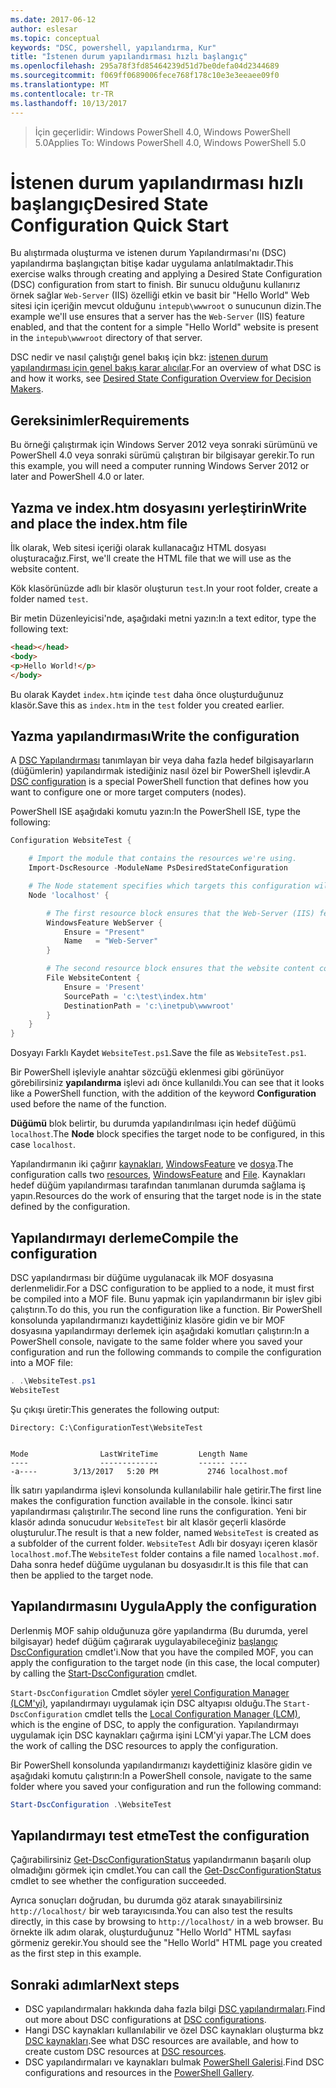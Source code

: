 ```yaml
---
ms.date: 2017-06-12
author: eslesar
ms.topic: conceptual
keywords: "DSC, powershell, yapılandırma, Kur"
title: "İstenen durum yapılandırması hızlı başlangıç"
ms.openlocfilehash: 295a78f3fd85464239d51d7be0defa04d2344689
ms.sourcegitcommit: f069ff0689006fece768f178c10e3e3eeaee09f0
ms.translationtype: MT
ms.contentlocale: tr-TR
ms.lasthandoff: 10/13/2017
---
```

> <span data-ttu-id="e670f-103">İçin geçerlidir: Windows PowerShell 4.0, Windows PowerShell 5.0</span><span class="sxs-lookup"><span data-stu-id="e670f-103">Applies To: Windows PowerShell 4.0, Windows PowerShell 5.0</span></span>

# <a name="desired-state-configuration-quick-start"></a><span data-ttu-id="e670f-104">İstenen durum yapılandırması hızlı başlangıç</span><span class="sxs-lookup"><span data-stu-id="e670f-104">Desired State Configuration Quick Start</span></span>

<span data-ttu-id="e670f-105">Bu alıştırmada oluşturma ve istenen durum Yapılandırması'nı (DSC) yapılandırma başlangıçtan bitişe kadar uygulama anlatılmaktadır.</span><span class="sxs-lookup"><span data-stu-id="e670f-105">This exercise walks through creating and applying a Desired State Configuration (DSC) configuration from start to finish.</span></span>
<span data-ttu-id="e670f-106">Bir sunucu olduğunu kullanırız örnek sağlar `Web-Server` (IIS) özelliği etkin ve basit bir "Hello World" Web sitesi için içeriğin mevcut olduğunu `intepub\wwwroot` o sunucunun dizin.</span><span class="sxs-lookup"><span data-stu-id="e670f-106">The example we'll use ensures that a server has the `Web-Server` (IIS) feature enabled, and that the content for a simple "Hello World" website is present in the `intepub\wwwroot` directory of that server.</span></span>

<span data-ttu-id="e670f-107">DSC nedir ve nasıl çalıştığı genel bakış için bkz: [istenen durum yapılandırması için genel bakış karar alıcılar](decisionMaker.md).</span><span class="sxs-lookup"><span data-stu-id="e670f-107">For an overview of what DSC is and how it works, see [Desired State Configuration Overview for Decision Makers](decisionMaker.md).</span></span>

## <a name="requirements"></a><span data-ttu-id="e670f-108">Gereksinimler</span><span class="sxs-lookup"><span data-stu-id="e670f-108">Requirements</span></span>

<span data-ttu-id="e670f-109">Bu örneği çalıştırmak için Windows Server 2012 veya sonraki sürümünü ve PowerShell 4.0 veya sonraki sürümü çalıştıran bir bilgisayar gerekir.</span><span class="sxs-lookup"><span data-stu-id="e670f-109">To run this example, you will need a computer running Windows Server 2012 or later and PowerShell 4.0 or later.</span></span>

## <a name="write-and-place-the-indexhtm-file"></a><span data-ttu-id="e670f-110">Yazma ve index.htm dosyasını yerleştirin</span><span class="sxs-lookup"><span data-stu-id="e670f-110">Write and place the index.htm file</span></span>

<span data-ttu-id="e670f-111">İlk olarak, Web sitesi içeriği olarak kullanacağız HTML dosyası oluşturacağız.</span><span class="sxs-lookup"><span data-stu-id="e670f-111">First, we'll create the HTML file that we will use as the website content.</span></span>

<span data-ttu-id="e670f-112">Kök klasörünüzde adlı bir klasör oluşturun `test`.</span><span class="sxs-lookup"><span data-stu-id="e670f-112">In your root folder, create a folder named `test`.</span></span>

<span data-ttu-id="e670f-113">Bir metin Düzenleyicisi'nde, aşağıdaki metni yazın:</span><span class="sxs-lookup"><span data-stu-id="e670f-113">In a text editor, type the following text:</span></span>

```html
<head></head>
<body>
<p>Hello World!</p>
</body>
```

<span data-ttu-id="e670f-114">Bu olarak Kaydet `index.htm` içinde `test` daha önce oluşturduğunuz klasör.</span><span class="sxs-lookup"><span data-stu-id="e670f-114">Save this as `index.htm` in the `test` folder you created earlier.</span></span> 

## <a name="write-the-configuration"></a><span data-ttu-id="e670f-115">Yazma yapılandırması</span><span class="sxs-lookup"><span data-stu-id="e670f-115">Write the configuration</span></span>

<span data-ttu-id="e670f-116">A [DSC Yapılandırması](configurations.md) tanımlayan bir veya daha fazla hedef bilgisayarların (düğümlerin) yapılandırmak istediğiniz nasıl özel bir PowerShell işlevdir.</span><span class="sxs-lookup"><span data-stu-id="e670f-116">A [DSC configuration](configurations.md) is a special PowerShell function that defines how you want to configure one or more target computers (nodes).</span></span>

<span data-ttu-id="e670f-117">PowerShell ISE aşağıdaki komutu yazın:</span><span class="sxs-lookup"><span data-stu-id="e670f-117">In the PowerShell ISE, type the following:</span></span>

```powershell
Configuration WebsiteTest {

    # Import the module that contains the resources we're using.
    Import-DscResource -ModuleName PsDesiredStateConfiguration

    # The Node statement specifies which targets this configuration will be applied to.
    Node 'localhost' {

        # The first resource block ensures that the Web-Server (IIS) feature is enabled.
        WindowsFeature WebServer {
            Ensure = "Present"
            Name   = "Web-Server"
        }

        # The second resource block ensures that the website content copied to the website root folder.
        File WebsiteContent {
            Ensure = 'Present'
            SourcePath = 'c:\test\index.htm'
            DestinationPath = 'c:\inetpub\wwwroot'
        }
    }
}
```

<span data-ttu-id="e670f-118">Dosyayı Farklı Kaydet `WebsiteTest.ps1`.</span><span class="sxs-lookup"><span data-stu-id="e670f-118">Save the file as `WebsiteTest.ps1`.</span></span>

<span data-ttu-id="e670f-119">Bir PowerShell işleviyle anahtar sözcüğü eklenmesi gibi görünüyor görebilirsiniz **yapılandırma** işlevi adı önce kullanıldı.</span><span class="sxs-lookup"><span data-stu-id="e670f-119">You can see that it looks like a PowerShell function, with the addition of the keyword **Configuration** used before the name of the function.</span></span>

<span data-ttu-id="e670f-120">**Düğümü** blok belirtir, bu durumda yapılandırılması için hedef düğümü `localhost`.</span><span class="sxs-lookup"><span data-stu-id="e670f-120">The **Node** block specifies the target node to be configured, in this case `localhost`.</span></span>

<span data-ttu-id="e670f-121">Yapılandırmanın iki çağırır [kaynakları](resources.md), [WindowsFeature](windowsFeatureResource.md) ve [dosya](fileResource.md).</span><span class="sxs-lookup"><span data-stu-id="e670f-121">The configuration calls two [resources](resources.md), [WindowsFeature](windowsFeatureResource.md) and [File](fileResource.md).</span></span>
<span data-ttu-id="e670f-122">Kaynakları hedef düğüm yapılandırması tarafından tanımlanan durumda sağlama iş yapın.</span><span class="sxs-lookup"><span data-stu-id="e670f-122">Resources do the work of ensuring that the target node is in the state defined by the configuration.</span></span>

## <a name="compile-the-configuration"></a><span data-ttu-id="e670f-123">Yapılandırmayı derleme</span><span class="sxs-lookup"><span data-stu-id="e670f-123">Compile the configuration</span></span>

<span data-ttu-id="e670f-124">DSC yapılandırması bir düğüme uygulanacak ilk MOF dosyasına derlenmelidir.</span><span class="sxs-lookup"><span data-stu-id="e670f-124">For a DSC configuration to be applied to a node, it must first be compiled into a MOF file.</span></span>
<span data-ttu-id="e670f-125">Bunu yapmak için yapılandırmanın bir işlev gibi çalıştırın.</span><span class="sxs-lookup"><span data-stu-id="e670f-125">To do this, you run the configuration like a function.</span></span>
<span data-ttu-id="e670f-126">Bir PowerShell konsolunda yapılandırmanızı kaydettiğiniz klasöre gidin ve bir MOF dosyasına yapılandırmayı derlemek için aşağıdaki komutları çalıştırın:</span><span class="sxs-lookup"><span data-stu-id="e670f-126">In a PowerShell console, navigate to the same folder where you saved your configuration and run the following commands to compile the configuration into a MOF file:</span></span>

```powershell
. .\WebsiteTest.ps1
WebsiteTest
```

<span data-ttu-id="e670f-127">Şu çıkışı üretir:</span><span class="sxs-lookup"><span data-stu-id="e670f-127">This generates the following output:</span></span>

```
Directory: C:\ConfigurationTest\WebsiteTest


Mode                LastWriteTime         Length Name
----                -------------         ------ ----
-a----        3/13/2017   5:20 PM           2746 localhost.mof
```

<span data-ttu-id="e670f-128">İlk satırı yapılandırma işlevi konsolunda kullanılabilir hale getirir.</span><span class="sxs-lookup"><span data-stu-id="e670f-128">The first line makes the configuration function available in the console.</span></span>
<span data-ttu-id="e670f-129">İkinci satır yapılandırması çalıştırılır.</span><span class="sxs-lookup"><span data-stu-id="e670f-129">The second line runs the configuration.</span></span>
<span data-ttu-id="e670f-130">Yeni bir klasör adında sonucudur `WebsiteTest` bir alt klasör geçerli klasörde oluşturulur.</span><span class="sxs-lookup"><span data-stu-id="e670f-130">The result is that a new folder, named `WebsiteTest` is created as a subfolder of the current folder.</span></span>
<span data-ttu-id="e670f-131">`WebsiteTest` Adlı bir dosyayı içeren klasör `localhost.mof`.</span><span class="sxs-lookup"><span data-stu-id="e670f-131">The `WebsiteTest` folder contains a file named `localhost.mof`.</span></span>
<span data-ttu-id="e670f-132">Daha sonra hedef düğüme uygulanan bu dosyasıdır.</span><span class="sxs-lookup"><span data-stu-id="e670f-132">It is this file that can then be applied to the target node.</span></span>

## <a name="apply-the-configuration"></a><span data-ttu-id="e670f-133">Yapılandırmasını Uygula</span><span class="sxs-lookup"><span data-stu-id="e670f-133">Apply the configuration</span></span>

<span data-ttu-id="e670f-134">Derlenmiş MOF sahip olduğunuza göre yapılandırma (Bu durumda, yerel bilgisayar) hedef düğüm çağırarak uygulayabileceğiniz [başlangıç DscConfiguration](/reference/5.1/PSDesiredStateConfiguration/Start-DscConfiguration) cmdlet'i.</span><span class="sxs-lookup"><span data-stu-id="e670f-134">Now that you have the compiled MOF, you can apply the configuration to the target node (in this case, the local computer) by calling the [Start-DscConfiguration](/reference/5.1/PSDesiredStateConfiguration/Start-DscConfiguration) cmdlet.</span></span>

<span data-ttu-id="e670f-135">`Start-DscConfiguration` Cmdlet söyler [yerel Configuration Manager (LCM'yi)](metaConfig.md), yapılandırmayı uygulamak için DSC altyapısı olduğu.</span><span class="sxs-lookup"><span data-stu-id="e670f-135">The `Start-DscConfiguration` cmdlet tells the [Local Configuration Manager (LCM)](metaConfig.md), which is the engine of DSC, to apply the configuration.</span></span>
<span data-ttu-id="e670f-136">Yapılandırmayı uygulamak için DSC kaynakları çağırma işini LCM'yi yapar.</span><span class="sxs-lookup"><span data-stu-id="e670f-136">The LCM does the work of calling the DSC resources to apply the configuration.</span></span>

<span data-ttu-id="e670f-137">Bir PowerShell konsolunda yapılandırmanızı kaydettiğiniz klasöre gidin ve aşağıdaki komutu çalıştırın:</span><span class="sxs-lookup"><span data-stu-id="e670f-137">In a PowerShell console, navigate to the same folder where you saved your configuration and run the following command:</span></span>

```powershell
Start-DscConfiguration .\WebsiteTest
```

## <a name="test-the-configuration"></a><span data-ttu-id="e670f-138">Yapılandırmayı test etme</span><span class="sxs-lookup"><span data-stu-id="e670f-138">Test the configuration</span></span>

<span data-ttu-id="e670f-139">Çağırabilirsiniz [Get-DscConfigurationStatus](/reference/5.1/PSDesiredStateConfiguration/Get-DscConfigurationStatus) yapılandırmanın başarılı olup olmadığını görmek için cmdlet.</span><span class="sxs-lookup"><span data-stu-id="e670f-139">You can call the [Get-DscConfigurationStatus](/reference/5.1/PSDesiredStateConfiguration/Get-DscConfigurationStatus) cmdlet to see whether the configuration succeeded.</span></span> 

<span data-ttu-id="e670f-140">Ayrıca sonuçları doğrudan, bu durumda göz atarak sınayabilirsiniz `http://localhost/` bir web tarayıcısında.</span><span class="sxs-lookup"><span data-stu-id="e670f-140">You can also test the results directly, in this case by browsing to `http://localhost/` in a web browser.</span></span>
<span data-ttu-id="e670f-141">Bu örnekte ilk adım olarak, oluşturduğunuz "Hello World" HTML sayfası görmeniz gerekir.</span><span class="sxs-lookup"><span data-stu-id="e670f-141">You should see the "Hello World" HTML page you created as the first step in this example.</span></span>

## <a name="next-steps"></a><span data-ttu-id="e670f-142">Sonraki adımlar</span><span class="sxs-lookup"><span data-stu-id="e670f-142">Next steps</span></span>

- <span data-ttu-id="e670f-143">DSC yapılandırmaları hakkında daha fazla bilgi [DSC yapılandırmaları](configurations.md).</span><span class="sxs-lookup"><span data-stu-id="e670f-143">Find out more about DSC configurations at [DSC configurations](configurations.md).</span></span>
- <span data-ttu-id="e670f-144">Hangi DSC kaynakları kullanılabilir ve özel DSC kaynakları oluşturma bkz [DSC kaynakları](resources.md).</span><span class="sxs-lookup"><span data-stu-id="e670f-144">See what DSC resources are available, and how to create custom DSC resources at [DSC resources](resources.md).</span></span>
- <span data-ttu-id="e670f-145">DSC yapılandırmaları ve kaynakları bulmak [PowerShell Galerisi](https://www.powershellgallery.com/).</span><span class="sxs-lookup"><span data-stu-id="e670f-145">Find DSC configurations and resources in the [PowerShell Gallery](https://www.powershellgallery.com/).</span></span>



